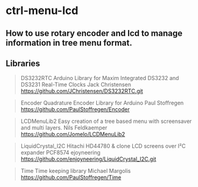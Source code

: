 # ctrl-menu-lcd
How to use rotary encoder and lcd to manage information in tree menu format.
-
Libraries
-
>DS3232RTC           Arduino Library for Maxim Integrated DS3232 and DS3231 Real-Time Clocks
>                    Jack Christensen    https://github.com/JChristensen/DS3232RTC.git

>Encoder             Quadrature Encoder Library for Arduino
>                    Paul Stoffregen     https://github.com/PaulStoffregen/Encoder

>LCDMenuLib2         Easy creation of a tree based menu with screensaver and multi layers.
>                    Nils Feldkaemper    https://github.com/Jomelo/LCDMenuLib2

>LiquidCrystal_I2C   Hitachi HD44780 & clone LCD screens over I²C expander PCF8574
>                    ejoyneering         https://github.com/enjoyneering/LiquidCrystal_I2C.git

>Time                Time keeping library
>                    Michael Margolis    https://github.com/PaulStoffregen/Time
